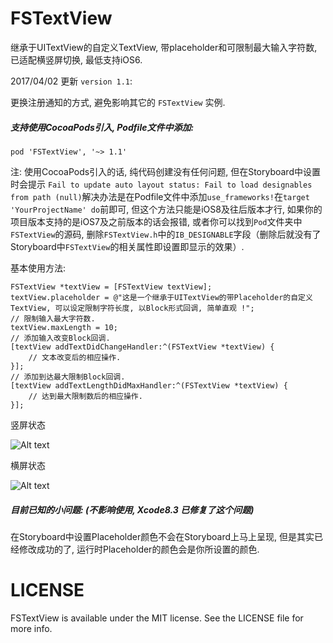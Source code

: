 # FSTextView
继承于UITextView的自定义TextView, 带placeholder和可限制最大输入字符数, 已适配横竖屏切换, 最低支持iOS6.<p>
2017/04/02 更新 `version 1.1`: <p>
更换注册通知的方式, 避免影响其它的 `FSTextView` 实例.

##### 支持使用CocoaPods引入, Podfile文件中添加:

```objc
pod 'FSTextView', '~> 1.1'
```

注: 使用CocoaPods引入的话, 纯代码创建没有任何问题, 但在Storyboard中设置时会提示 `Fail to update auto layout status: Fail to load designables from path (null)`解决办法是在Podfile文件中添加`use_frameworks!`在`target 'YourProjectName' do`前即可, 但这个方法只能是iOS8及往后版本才行, 如果你的项目版本支持的是iOS7及之前版本的话会报错, 或者你可以找到`Pod`文件夹中`FSTextView`的源码, 删除`FSTextView.h`中的`IB_DESIGNABLE`字段（删除后就没有了Storyboard中`FSTextView`的相关属性即设置即显示的效果）.<p>
基本使用方法:<p>

```objc
FSTextView *textView = [FSTextView textView];
textView.placeholder = @"这是一个继承于UITextView的带Placeholder的自定义TextView, 可以设定限制字符长度, 以Block形式回调, 简单直观 !";
// 限制输入最大字符数.
textView.maxLength = 10;
// 添加输入改变Block回调.
[textView addTextDidChangeHandler:^(FSTextView *textView) {
    // 文本改变后的相应操作.
}];
// 添加到达最大限制Block回调.
[textView addTextLengthDidMaxHandler:^(FSTextView *textView) {
    // 达到最大限制数后的相应操作.
}];
```

竖屏状态<p>
![Alt text][image-1]

横屏状态<p>
![Alt text][image-2]

##### 目前已知的小问题: (不影响使用, Xcode8.3 已修复了这个问题)
在Storyboard中设置Placeholder颜色不会在Storyboard上马上呈现, 但是其实已经修改成功的了, 运行时Placeholder的颜色会是你所设置的颜色.<p>

# LICENSE
FSTextView is available under the MIT license. See the LICENSE file for more info.

[image-1]:http://oeysrv69b.bkt.clouddn.com/FSTextView1.jpg
[image-2]:http://oeysrv69b.bkt.clouddn.com/FSTextView2.jpg


